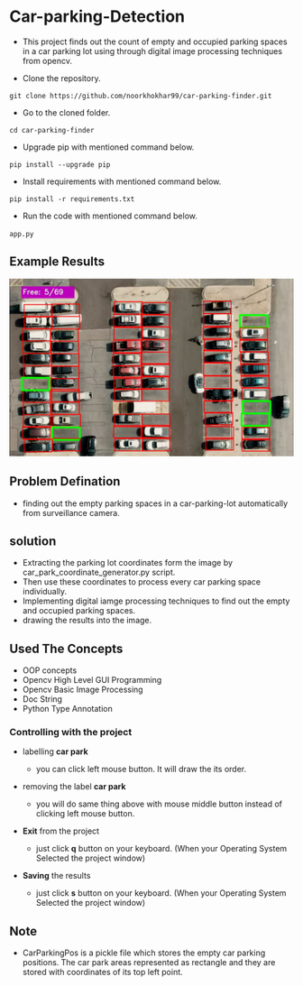 # Car-parking-Detection
- This project finds out the count of empty and occupied parking spaces in a car parking lot using through digital image processing techniques from opencv.

- Clone the repository.
```
git clone https://github.com/noorkhokhar99/car-parking-finder.git
```
- Go to the cloned folder.
```
cd car-parking-finder

```
- Upgrade pip with mentioned command below.
```
pip install --upgrade pip
```
- Install requirements with mentioned command below.
```
pip install -r requirements.txt
```
- Run the code with mentioned command below.

`app.py`

 
## Example Results


<p align="center">
<img src="data/results/example_result.png">





## Problem Defination
- finding out the empty parking spaces in a car-parking-lot automatically from surveillance camera.

## solution
- Extracting the parking lot coordinates form the image by car_park_coordinate_generator.py script.
- Then use these coordinates to process every car parking space individually.
- Implementing digital iamge processing techniques to find out the empty and occupied parking spaces.
- drawing the results into the image. 

## Used The Concepts
- OOP concepts
- Opencv High Level GUI Programming
- Opencv Basic Image Processing
- Doc String
- Python Type Annotation



### Controlling with the project
- labelling   __car park__
    - you can click left  mouse button. It will draw the its order.
- removing the label __car park__
    - you will do same thing above with mouse middle button instead of clicking left mouse button.

- __Exit__ from the project
    - just click __q__ button on your keyboard. (When your Operating System Selected the project window)
- __Saving__ the results
    - just click __s__ button on your keyboard. (When your Operating System Selected the project window)

## Note 
- CarParkingPos  is a pickle file which stores the empty car parking positions.  The car park areas represented as rectangle and they are stored with coordinates of its top left point.
